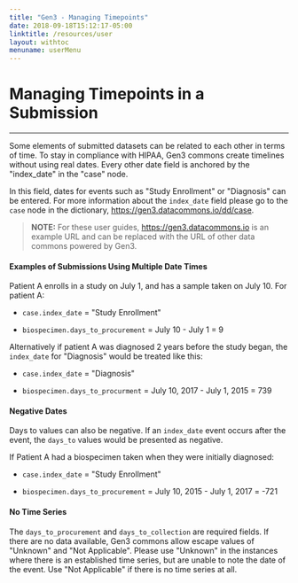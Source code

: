 ```yaml
---
title: "Gen3 - Managing Timepoints"
date: 2018-09-18T15:12:17-05:00
linktitle: /resources/user
layout: withtoc
menuname: userMenu
---
```


# Managing Timepoints in a Submission
* * *

Some elements of submitted datasets can be related to each other in terms of time. To stay in compliance with HIPAA, Gen3 commons create timelines without using real dates. Every other date field is anchored by the "index_date" in the "case" node.

In this field, dates for events such as "Study Enrollment" or "Diagnosis" can be entered. For more information about the `index_date` field please go to the `case` node in the dictionary, https://gen3.datacommons.io/dd/case.

> __NOTE:__ For these user guides, https://gen3.datacommons.io is an example URL and can be replaced with the URL of other data commons powered by Gen3.

<h4> Examples of Submissions Using Multiple Date Times </h4>

Patient A enrolls in a study on July 1, and has a sample taken on July 10. For patient A:

* `case.index_date` = "Study Enrollment"

* `biospecimen.days_to_procurement` = July 10 - July 1 = 9

Alternatively if patient A was diagnosed 2 years before the study began, the `index_date` for "Diagnosis" would be treated like this:

* `case.index_date` = "Diagnosis"

* `biospecimen.days_to_procurment` = July 10, 2017 - July 1, 2015 =  739

<h4> Negative Dates </h4>

Days to values can also be negative. If an `index_date` event occurs after the event, the `days_to` values would be presented as negative.

If Patient A had a biospecimen taken when they were initially diagnosed:

* `case.index_date` = "Study Enrollment"

* `biospecimen.days_to_procurement` = July 10, 2015 - July 1, 2017 = -721

<h4> No Time Series </h4>

The `days_to_procurement` and `days_to_collection` are required fields. If there are no data available, Gen3 commons allow escape values of "Unknown" and "Not Applicable". Please use "Unknown" in the instances where there is an established time series, but are unable to note the date of the event. Use "Not Applicable" if there is no time series at all.
